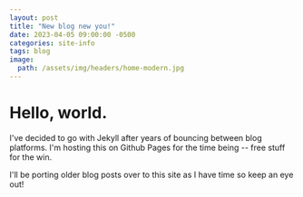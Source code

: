 ```yaml
---
layout: post
title: "New blog new you!"
date: 2023-04-05 09:00:00 -0500
categories: site-info
tags: blog
image:
  path: /assets/img/headers/home-modern.jpg
---
```


# Hello, world. 

I've decided to go with Jekyll after years of bouncing between blog platforms. I'm hosting this on Github Pages for the time being -- free stuff for the win.

I'll be porting older blog posts over to this site as I have time so keep an eye out!

